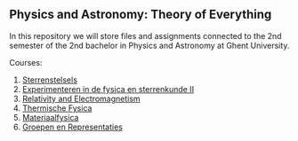## Physics and Astronomy: Theory of Everything
In this repository we will store files and assignments connected to the 2nd semester of the 2nd bachelor in Physics and Astronomy at Ghent University. 

Courses:
  1. [Sterrenstelsels](sterrenstelsels)
  2. [Experimenteren in de fysica en sterrenkunde II](semester-1/experimenteren-2)
  3. [Relativity and Electromagnetism](relativity-and-electromagnetism)
  4. [Thermische Fysica](thermische-fysica)
  5. [Materiaalfysica](materiaalfysica)
  6. [Groepen en Representaties](groepen-en-representaties)
